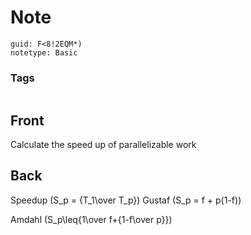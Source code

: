 # Note
```
guid: F<8!2EQM*)
notetype: Basic
```

### Tags
```
```

## Front
Calculate the speed up of parallelizable work

## Back
Speedup
\(S_p = {T_1\over T_p}\)
Gustaf
\(S_p = f + p(1-f)\)

Amdahl
\(S_p\leq{1\over f+{1-f\over p}}\)